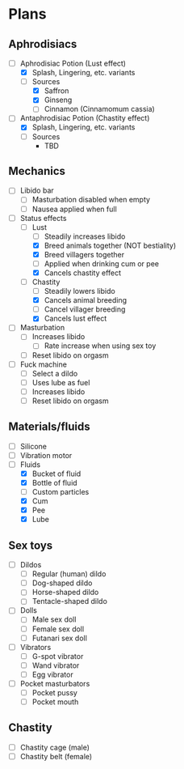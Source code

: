 # Plans

## Aphrodisiacs

- [ ] Aphrodisiac Potion (Lust effect)
  - [x] Splash, Lingering, etc. variants
  - [ ] Sources
    - [x] Saffron
    - [x] Ginseng
    - [ ] Cinnamon (Cinnamomum cassia)
- [ ] Antaphrodisiac Potion (Chastity effect)
  - [x] Splash, Lingering, etc. variants 
  - [ ] Sources
    - TBD

## Mechanics

- [ ] Libido bar
  - [ ] Masturbation disabled when empty
  - [ ] Nausea applied when full
- [ ] Status effects
  - [ ] Lust
    - [ ] Steadily increases libido
    - [x] Breed animals together (NOT bestiality)
    - [x] Breed villagers together
    - [ ] Applied when drinking cum or pee
    - [x] Cancels chastity effect
  - [ ] Chastity
    - [ ] Steadily lowers libido
    - [x] Cancels animal breeding
    - [ ] Cancel villager breeding
    - [x] Cancels lust effect
- [ ] Masturbation
  - [ ] Increases libido
    - [ ] Rate increase when using sex toy
  - [ ] Reset libido on orgasm
- [ ] Fuck machine
  - [ ] Select a dildo
  - [ ] Uses lube as fuel
  - [ ] Increases libido
  - [ ] Reset libido on orgasm

## Materials/fluids

- [ ] Silicone
- [ ] Vibration motor
- [ ] Fluids
  - [x] Bucket of fluid
  - [x] Bottle of fluid
  - [ ] Custom particles
  - [x] Cum
  - [x] Pee
  - [x] Lube

## Sex toys

- [ ] Dildos
  - [ ] Regular (human) dildo
  - [ ] Dog-shaped dildo
  - [ ] Horse-shaped dildo
  - [ ] Tentacle-shaped dildo
- [ ] Dolls
  - [ ] Male sex doll
  - [ ] Female sex doll
  - [ ] Futanari sex doll
- [ ] Vibrators
  - [ ] G-spot vibrator
  - [ ] Wand vibrator
  - [ ] Egg vibrator
- [ ] Pocket masturbators
  - [ ] Pocket pussy
  - [ ] Pocket mouth

## Chastity

- [ ] Chastity cage (male)
- [ ] Chastity belt (female)
